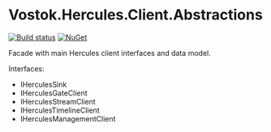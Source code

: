 # Vostok.Hercules.Client.Abstractions

[![Build status](https://ci.appveyor.com/api/projects/status/github/vostok/hercules.client.abstractions?svg=true&branch=master)](https://ci.appveyor.com/project/vostok/hercules.client.abstractions/branch/master)
[![NuGet](https://img.shields.io/nuget/v/Vostok.Hercules.Client.Abstractions.svg)](https://www.nuget.org/packages/Vostok.Hercules.Client.Abstractions)

Facade with main Hercules client interfaces and data model.

Interfaces:
- IHerculesSink
- IHerculesGateClient
- IHerculesStreamClient
- IHerculesTimelineClient
- IHerculesManagementClient